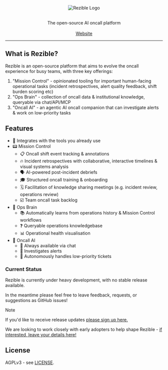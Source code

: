 <div align="center">
    <img alt="Rezible Logo" src="https://github.com/user-attachments/assets/9f932912-b194-44cd-bf78-204c73d8cdba" />
    <p>
        <br />
        The open-source AI oncall platform
        <br /><br />
        <a href="https://rezible.com">Website</a>
    </p>
</div>

---

## What is Rezible?

Rezible is an open-source platform that aims to evolve the oncall experience for busy teams, with three key offerings:
1. "Mission Control" - opinionated tooling for important human-facing operational tasks (incident retrospectives, alert quality feedback, shift burden scoring etc)
2. "Ops Brain" - collection of oncall data & institutional knowledge, queryable via chat/API/MCP
3. "Oncall AI" - an agentic AI oncall companion that can investigate alerts & work on low-priority tasks

## Features
- 🔗 Integrates with the tools you already use
- 📟 Mission Control
    - 📋 Oncall shift event tracking & annotations
    - 🔥 Incident retrospectives with collaborative, interactive timelines & visual systems analysis
    - 🗣️ AI-powered post-incident debriefs
    - 🎓 Structured oncall training & onboarding
    - 🗓️ Facilitation of knowledge sharing meetings (e.g. incident review, operations review)
    - ☑️ Team oncall task backlog
- 🧠 Ops Brain
    - 📚 Automatically learns from operations history & Mission Control workflows
    - ❓ Queryable operations knowledgebase
    - 📊 Operational health visualisation
- 🤖 Oncall AI
    - 💬 Always available via chat
    - 🚨 Investigates alerts
    - 🔮 Autonomously handles low-priority tickets
 
### Current Status
Rezible is currently under heavy development, with no stable release available.

In the meantime please feel free to leave feedback, requests, or suggestions as GitHub issues!
> [!NOTE]
> If you'd like to receive release updates [please sign up here.](https://tally.so/r/wLJ5ll)
> 
> We are looking to work closely with early adopters to help shape Rezible - [if interested, leave your details here!](https://tally.so/r/wzrWkk)

## License
AGPLv3 - see [LICENSE](/LICENSE).
